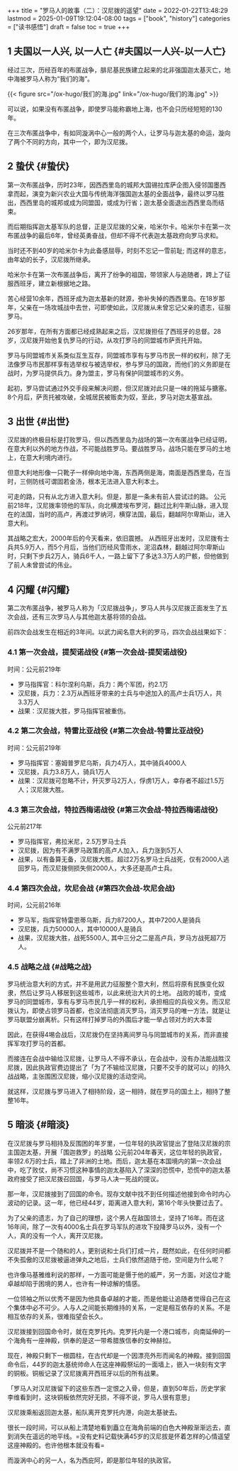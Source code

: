 +++
title = "罗马人的故事（二）：汉尼拨的遥望"
date = 2022-01-22T13:48:29
lastmod = 2025-01-09T19:12:04-08:00
tags = ["book", "history"]
categories = ["读书感悟"]
draft = false
toc = true
+++

## <span class="section-num">1</span> 夫国以一人兴, 以一人亡 {#夫国以一人兴-以一人亡}

经过三次，历经百年的布匿战争，腓尼基民族建立起来的北非强国迦太基灭亡，地中海被罗马人称为“我们的海”。

{{< figure src="/ox-hugo/我们的海.jpg" link="/ox-hugo/我们的海.jpg" >}}

可以说，如果没有布匿战争，即使罗马能称霸地上海，也不会只历经短短的130年。

在三次布匿战争中，有如同漩涡中心一般的两个人，让罗马与迦太基的命运，漩向了两个不同的方向，其中一个，即为汉尼拨。


## <span class="section-num">2</span> 蛰伏 {#蛰伏}

第一次布匿战争，历时23年，因西西里岛的城邦大国锡拉库萨企图入侵邻国墨西拿而起，演变为新兴农业大国与传统海洋强国迦太基的全面战争，最终以罗马胜出，西西里岛的城邦或成为同盟国，或成为行省；迦太基全面退出西西里岛而结束。

而后期指挥迦太基军队的总督，正是汉尼拨的父亲，哈米尔卡。哈米尔卡在第一次布匿战争的最后6年，曾经英勇奋战，但却不得不代表迦太基政府向罗马求和。

当时还不到40岁的哈米尔卡为此备感屈辱，时刻不忘记一雪前耻; 而这样的意志，由年幼的长子，汉尼拨所继承。

哈米尔卡在第一次布匿战争后，离开了纷争的祖国，带领家人与追随者，跨上了征服西班牙，建立新根据地之路。

苦心经营10余年，西班牙成为迦太基新的财源，弥补失掉的西西里岛。在18岁那年，父亲在一场攻城战中去世，可即使如此，汉尼拨从未曾忘记父亲的遗志，征服罗马。

26岁那年，在所有方面都已经成熟起来之后，汉尼拨担任了西班牙的总督。28岁，汉尼拨开始他复仇罗马的行动，从攻打罗马的同盟城市萨贡托开始。

罗马与同盟城市关系类似互生互存，同盟城市享有与罗马市民一样的权利，除了无法像罗马市民那样享有选举权与被选举权，参与罗马的国政，而他们的义务即是在战时，为罗马提供兵力。身为盟主，罗马有保护同盟城市的义务。

起初，罗马尝试通过外交手段来解决问题，但汉尼拨对此只是一味的拖延与搪塞。8个月后，萨贡托被攻破，全城居民被贩卖为奴，至此，罗马对迦太基宣战。


## <span class="section-num">3</span> 出世 {#出世}

汉尼拨的终极目标是打败罗马，但以西西里岛为战场的第一次布匿战争已经证明，在意大利以外的地方作战，不可能战胜罗马。要战胜罗马，战场只能在罗马的土地上，在意大利境内进行。

但意大利地形像一只靴子一样伸向地中海，东西两侧是海，南面是西西里岛，在当时，三侧防线可谓固若金汤，根本无法进入意大利本土。

可走的路，只有从北方进入意大利。但是，那是一条未有前人尝试过的路。
公元前218年，汉尼拨率领他的军队，向北横渡埃布罗河，翻过比利牛斯山脉，进入现在的法国，当时的高卢，再渡过罗纳河，横穿法国，最后，翻越阿尔卑斯山，进入意大利。

其战略之宏大，2000年后的今天看来，依旧震撼。
从西班牙出发时，汉尼拨有士兵共5.9万人，而5个月后，当他们历经风雪雨水，泥沼森林，翻越过阿尔卑斯山时，只剩下步兵2万人，骑兵6千人，一路上留下了多达3.3万人的尸骸，但他做到了前人未曾尝试的伟业。


## <span class="section-num">4</span> 闪耀 {#闪耀}

第二次布匿战争，被罗马人称为「汉尼拨战争」，罗马人共与汉尼拨正面发生了五次会战，还有三次罗马人与其他迦太基将领的会战。

前四次会战发生在相近的3年间。以武力闻名意大利的罗马，四次会战战果如下：


### <span class="section-num">4.1</span> 第一次会战，提契诺战役 {#第一次会战-提契诺战役}

时间：公元前219年

-   罗马指挥官：科尔涅利乌斯，兵力：两个军团，约2.1万
-   汉尼拨，兵力：2.3万从西班牙带来的士兵与中途加入的高卢士兵1万人，共3.3万人
-   战果：汉尼拨大胜，罗马指挥官被重伤。


### <span class="section-num">4.2</span> 第二次会战，特雷比亚战役 {#第二次会战-特雷比亚战役}

时间：公元前219年

-   罗马指挥官：塞姆普罗尼乌斯，兵力4万人，其中骑兵4000人
-   汉尼拨，兵力3.8万人，骑兵1万人
-   战果：汉尼拨可忽略不计，歼灭罗马2万人，俘虏1万人，幸存者不超过1.5万人；汉尼拨大胜。


### <span class="section-num">4.3</span> 第三次会战，特拉西梅诺战役 {#第三次会战-特拉西梅诺战役}

公元前217年

-   罗马指挥官，弗拉米尼，2.5万罗马士兵
-   汉尼拨，因为有不满罗马政策的高卢人加入，兵力涨到5万人
-   战果，以有备算无备，汉尼拨大胜。超过2万名罗马士兵战死，仅有2000人逃回罗马，而汉尼拨侧损失侧2000人，大多还是高卢士兵。


### <span class="section-num">4.4</span> 第四次会战，坎尼会战 {#第四次会战-坎尼会战}

时间，公元前216年

-   罗马军，指挥官特雷恩蒂乌斯，兵力87200人，其中7200人是骑兵
-   汉尼拨，兵力50000人，其中10000人是骑兵
-   战果，汉尼拨大胜，战死5500人, 其中三分之二是高卢兵，罗马方战死超7万人。


### <span class="section-num">4.5</span> 战略之战 {#战略之战}

罗马统治意大利的方式，并不是用武力征服整个意大利，然后将原有民族变化奴隶，然后让罗马人移居到这些城市，以此来统治大片的土地。
战败的城市，变成罗马的同盟城市，享有与罗马市民几乎一样的权利，承担相应的兵役义务。而汉尼拨认为，即使占领罗马首都，也没法彻底消灭罗马，消灭罗马的唯一方法，就是让罗马联盟分崩离析。只有这样打掉罗马的外围后才能一举占领对方的大本营

因此，在获得4埸会战后，汉尼拨仍在坚持离间罗马与同盟城市的关系，而非直接挥军攻打罗马的首都。

而接连在会战中输给汉尼拨，让罗马人不得不承认，在会战中，没有办法能战胜汉尼拨，因此执政官费边提出了「为了不输给汉尼拨，只要不交手的就可以」的持久战战略，主张围困汉尼拨，缩小汉尼拨的活动空间。

就这样，汉尼拨与罗马进入了相持阶段，这一相持，就在罗马的国土上，相持了整整16年。


## <span class="section-num">5</span> 暗淡 {#暗淡}

在汉尼拨与罗马相持及反围困的年岁里，一位年轻的执政官提出了登陆汉尼拨的宗主国迦太基，开展「围迦救罗」的战略
公元前204年春天，这位年轻的执政官，率领2.6万的士兵，踏上了非洲的土地。而后，迦太基在本国境内的第一次会战中，吃了败仗，尚不习惯这种事情的迦太基陷入了深深的恐慌中，恐慌中的迦太基政府接受了把汉尼拨召回国，与罗马人决一死战的提议。

那一年，汉尼拨接到了回国的命令。现存文献中找不到任何描述他接到命令时内心波动的记录。这一年，他已经44岁，距离进入意大利，第16个年头快要过去了。

为了父亲的遗志，为了自己的理想，这个男人在敌国领土，坚持了16年。而在这16年间，除了一次有4000名士兵在罗马军队的进攻下投降罗马以外，没有一个人，真的没有一个人，离开汉尼拨。

汉尼拨并不是一个随和的人，更别说和士兵们打成一片，既然如此，在任何时间都不失孤傲的汉尼拨被逼进弹丸之地后，士兵们依然追随于他，空间是为什么呢？

也许像马基雅维利说的那样，一方面可能是慑于他的威严，另一方面，对这位才能卓越却陷于困境的男人，也许有一种谅解的情感。

一位领袖之所以优秀不是因为他具备卓越的才能，而是他能让追随者觉得自己在这个集体中必不可少。人与人之间能长期维持的关系，一定是相互依存的关系。不是相互依存的关系，很难指望会长久。

汉尼拨接到回国命令时，就在克罗托内。克罗托内是一个港口城市，向南延伸的一个海角有一座神殿，供奉的是这一带希腊族信奉的女神赫拉。

现在，神殿只剩下一根圆柱，在古代却是一个因漂亮外形而闻名的神殿。接到回国命令后，44岁的迦太基统帅命人在这座神殿祭坛的一面墙上，嵌入一块刻有文字的铜板。铜板记录了汉尼拨离开西班牙以后的所有战果。

「罗马人对汉尼拨留下的这些东西一定恨之入骨，但是，直到50年后，历史学家李维看到时，这块铜板依然完好无损，不得不说，罗马人很有意思」

汉尼拨乘船返回迦太基，船队离开克罗托内港，向迦太基驶去。

很长一段时间，可以从船上清楚地看到矗立在海角前端的白色大神殿渐渐远去，直到消失在遥远的地平线。=没有史料记载快满45岁的汉尼拔是怀着怎样的心情遥望这座神殿的。也许他根本就没有看=

而漩涡中心的另一人，名为西庇阿，即是那位年轻的执政官。
